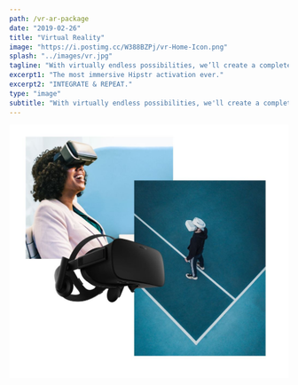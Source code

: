 ```yaml
---
path: /vr-ar-package
date: "2019-02-26"
title: "Virtual Reality"
image: "https://i.postimg.cc/W388BZPj/vr-Home-Icon.png"
splash: "../images/vr.jpg"
tagline: "With virtually endless possibilities, we’ll create a completely custom experience centered around your brand. We guarantee a good time, every time."
excerpt1: "The most immersive Hipstr activation ever."
excerpt2: "INTEGRATE & REPEAT."
type: "image"
subtitle: "With virtually endless possibilities, we'll create a completely custom experience centered around your brand. Use your brand to fuse together the digital and physical world or put your audience in the center of it all."
---
```


<img alt="Hipstr VR" src="../images/vrGrid.jpg">
